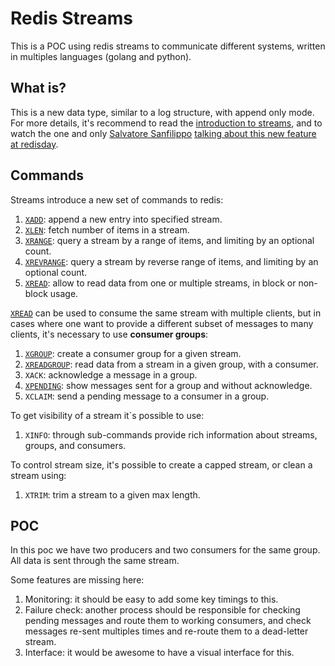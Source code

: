 # Redis Streams

This is a POC using redis streams to communicate different systems, written in
multiples languages (golang and python).

## What is?

This is a new data type, similar to a log structure, with append only mode. For
more details, it's recommend to read the [introduction to streams][0], and to
watch the one and only [Salvatore Sanfilippo][1]
[talking about this new feature at redisday][2].

## Commands

Streams introduce a new set of commands to redis:

1. [`XADD`][3]: append a new entry into specified stream.
1. [`XLEN`][4]: fetch number of items in a stream.
1. [`XRANGE`][5]: query a stream by a range of items, and limiting by an
   optional count.
1. [`XREVRANGE`][6]: query a stream by reverse range of items, and limiting by
   an optional count.
1. [`XREAD`][7]: allow to read data from one or multiple streams, in block or
   non-block usage.

[`XREAD`][7] can be used to consume the same stream with multiple clients, but
in cases where one want to provide a different subset of messages to many
clients, it's necessary to use **consumer groups**:

1. [`XGROUP`][8]: create a consumer group for a given stream.
1. [`XREADGROUP`][9]: read data from a stream in a given group, with a
   consumer.
1. `XACK`: acknowledge a message in a group.
1. [`XPENDING`][10]: show messages sent for a group and without acknowledge.
1. `XCLAIM`: send a pending message to a consumer in a group.

To get visibility of a stream it`s possible to use:

1. `XINFO`: through sub-commands provide rich information about streams,
   groups, and consumers.

To control stream size, it's possible to create a capped stream, or clean a
stream using:

1. `XTRIM`: trim a stream to a given max length.

## POC

In this poc we have two producers and two consumers for the same group. All
data is sent through the same stream.

Some features are missing here:

1. Monitoring: it should be easy to add some key timings to this.
2. Failure check: another process should be responsible for checking pending
   messages and route them to working consumers, and check messages re-sent
   multiples times and re-route them to a dead-letter stream.
3. Interface: it would be awesome to have a visual interface for this.

[0]: https://redis.io/topics/streams-intro
[1]: https://twitter.com/antirez
[2]: https://www.youtube.com/watch?v=qXEyuUxQXZM
[3]: https://redis.io/commands/xadd
[4]: https://redis.io/commands/xlen
[5]: https://redis.io/commands/xrange
[6]: https://redis.io/commands/xrevrange
[7]: https://redis.io/commands/xread
[8]: https://redis.io/commands/xgroup
[9]: https://redis.io/commands/xreadgroup
[10]: https://redis.io/commands/xpending